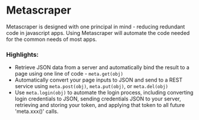 # Metascraper

Metascraper is designed with one principal in mind - reducing redundant code in javascript apps. Using Metascraper will automate the code needed for the common needs of most apps.

### Highlights:
  - Retrieve JSON data from a server and automatically bind the result to a page using one line of code - `meta.get(obj)`
  - Automatically convert your page inputs to JSON and send to a REST service using `meta.post(obj)`, `meta.put(obj)`, or `meta.del(obj)`
  - Use `meta.login(obj)` to automate the login process, including converting login credentials to JSON, sending credentials JSON to your server, retrieving and storing your token, and applying that token to all future 'meta.xxx()' calls.
  
